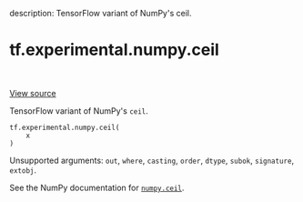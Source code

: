 description: TensorFlow variant of NumPy's ceil.

<div itemscope itemtype="http://developers.google.com/ReferenceObject">
<meta itemprop="name" content="tf.experimental.numpy.ceil" />
<meta itemprop="path" content="Stable" />
</div>

# tf.experimental.numpy.ceil

<!-- Insert buttons and diff -->

<table class="tfo-notebook-buttons tfo-api nocontent" align="left">

</table>

<a target="_blank" class="external" href="/code/stable/tensorflow/python/ops/numpy_ops/np_math_ops.py">View source</a>



TensorFlow variant of NumPy's `ceil`.

<pre class="devsite-click-to-copy prettyprint lang-py tfo-signature-link">
<code>tf.experimental.numpy.ceil(
    x
)
</code></pre>



<!-- Placeholder for "Used in" -->

Unsupported arguments: `out`, `where`, `casting`, `order`, `dtype`, `subok`, `signature`, `extobj`.

See the NumPy documentation for [`numpy.ceil`](https://numpy.org/doc/1.16/reference/generated/numpy.ceil.html).